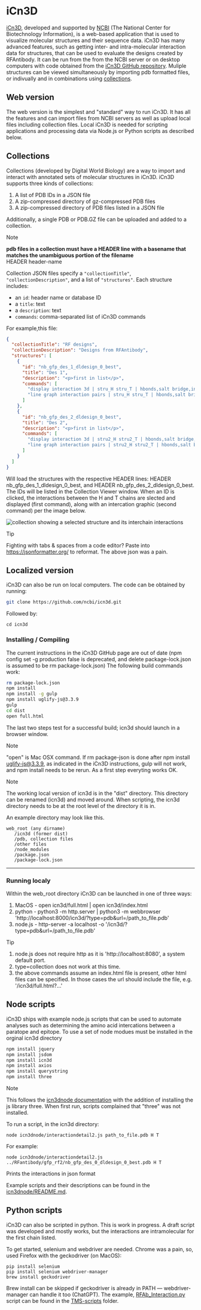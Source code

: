# iCn3D
[iCn3D](https://www.ncbi.nlm.nih.gov/Structure/icn3d/), developed and supported by [NCBI](https://www.ncbi.nlm.nih.gov/) (The National Center for Biotechnology Information), is a web-based application that is used to visualize molecular structures and their sequence data. iCn3D has many advanced features, such as getting inter- and intra-molecular interaction data for structures, that can be used to evaluate the designs created by RFAntibody. It can be run from the from the NCBI server or on desktop computers with code obtained from the [iCn3D GitHub repository](https://github.com/ncbi/icn3d). Muliple structures can be viewed simultaneously by importing pdb formatted files, or indivually and in combinations using [collections](#collections).

## Web version
The web version is the simplest and "standard" way to run iCn3D. It has all the features and can import files from NCBI servers as well as upload local files including collection files. Local iCn3D is needed for scripting applications and processing data via Node.js or Python scripts as described below. 

## Collections
Collections (developed by Digital World Biology) are a way to import and interact with annotated sets of molecular structures in iCn3D. iCn3D supports three kinds of collections:
1. A list of PDB IDs in a JSON file
2. A zip-compressed directory of gz-compressed PDB files
3. A zip-compressed directory of PDB files listed in a JSON file
   
Additionally, a single PDB or PDB.GZ file can be uploaded and added to a collection.

> [!NOTE]
> **pdb files in a collection must have a HEADER line with a basename that matches the unambiguous portion of the filename**  
> HEADER header-name 

Collection JSON files specify a `"collectionTitle"`, `"collectionDescription"`, and a list of `"structures"`. Each structure includes:
- an `id`: header name or database ID
- a `title`: text
- a `description`: text
- `commands`: comma-separated list of iCn3D commands
  
For example,this file:
```json
{
  "collectionTitle": "RF designs",
  "collectionDescription": "Designs from RFAntibody",
  "structures": [
    {
      "id": "nb_gfp_des_1_dldesign_0_best",
      "title": "Des 1",
      "description": "<p>first in list</p>",
      "commands": [
        "display interaction 3d | stru_H stru_T | hbonds,salt bridge,interactions,halogen,pi-cation,pi-stacking | false | threshold 3.8 6 4 3.8 6 5.5",
        "line graph interaction pairs | stru_H stru_T | hbonds,salt bridge,interactions,halogen,pi-cation,pi-stacking | false | threshold 3.8 6 4 3.8 6 5.5"
      ]
    },
    {
      "id": "nb_gfp_des_2_dldesign_0_best",
      "title": "Des 2",
      "description": "<p>first in list</p>",
      "commands": [
        "display interaction 3d | stru2_H stru2_T | hbonds,salt bridge,interactions,halogen,pi-cation,pi-stacking | false | threshold 3.8 6 4 3.8 6 5.5",
        "line graph interaction pairs | stru2_H stru2_T | hbonds,salt bridge,interactions,halogen,pi-cation,pi-stacking | false | threshold 3.8 6 4 3.8 6 5.5"
      ]
    }
  ]
}
```
Will load the structures with the respective HEADER lines: HEADER nb_gfp_des_1_dldesign_0_best, and HEADER nb_gfp_des_2_dldesign_0_best. The IDs will be listed in the Collection Viewer window. When an ID is clicked, the interactions between the H and T chains are slected and displayed (first command), along with an intercation graphic (second command) per the image below. 

![collection showing a selected structure and its interchain interactions](/images/icn3d-collection.png?raw=true)

> [!TIP]
> Fighting with tabs & spaces from a code editor? Paste into https://jsonformatter.org/ to reformat. The above json was a pain.

## Localized version
iCn3D can also be run on local computers. The code can be obtained by running:
```bash
git clone https://github.com/ncbi/icn3d.git
```
Followed by:
```
cd icn3d
```
### Installing / Compiling 
The current instructions in the iCn3D GitHub page are out of date (npm config set -g production false is deprecated, and delete package-lock.json is assumed to be rm package-lock.json) The following build commands work:
```bash
rm package-lock.json
npm install
npm install -g gulp
npm install uglify-js@3.3.9
gulp
cd dist
open full.html
```
The last two steps test for a successful build; icn3d should launch in a browser window. 

> [!NOTE]
> "open" is Mac OSX command.
> If rm package-json is done after npm install uglify-js@3.3.9, as indicated in the iCn3D instructions, gulp will not work, and npm install needs to be rerun. As a first step everyting works OK. 

> [!NOTE]
> The working local version of icn3d is in the "dist" directory. This directory can be renamed (icn3d) and moved around. When scripting, the icn3d directory needs to be at the root level of the directory it is in. 

An example directory may look like this.
```
web_root (any dirname)
   /icn3d (former dist)
   /pdb, collection files
   /other files
   /node_modules
   /package.json
   /package-lock.json
```
---
### Running localy
Within the web_root directory iCn3D can be launched in one of three ways:
1. MacOS   - open icn3d/full.html | open icn3d/index.html
2. python  - python3 -m http.server | python3 -m webbrowser 'http://localhost:8000/icn3d/?type=pdb&url=/path_to_file.pdb'
3. node.js - http-server -a localhost -o '/icn3d/?type=pdb&url=/path_to_file.pdb'

> [!TIP]
> 1. node.js does not require http as it is 'http://localhost:8080', a system default port.  
> 2. type=collection does not work at this time.
> 3. the above commands assume an index.html file is present, other html files can be specified. In those cases the url should include the file, e.g. '/icn3d/full.html?...'

## Node scripts
iCn3D ships with example node.js scripts that can be used to automate analyses such as determining the amino acid intercations between a paratope and epitope. To use a set of node modues must be installed in the orginal icn3d directory
```bash
npm install jquery
npm install jsdom
npm install icn3d
npm install axios
npm install querystring
npm install three
```
> [!NOTE]
> This follows the [icn3dnode documentation](https://github.com/ncbi/icn3d/blob/master/icn3dnode/README.md) with the addition of installing the js library three. When first run, scripts complained that "three" was not installed. 

To run a script, in the icn3d directory:
```
node icn3dnode/interactiondetail2.js path_to_file.pdb H T
```
For example: 
```
node icn3dnode/interactiondetail2.js ../RFantibody/gfp_rf2/nb_gfp_des_0_dldesign_0_best.pdb H T
```
Prints the interactions in json format  

Example scripts and their descriptions can be found in the [icn3dnode/README.md](https://github.com/ncbi/icn3d/blob/master/icn3dnode/README.md). 

## Python scripts
iCn3D can also be scripted in python. This is work in progress. A draft script was developed and mostly works, but the interactions are intramolecular for the first chain listed. 

To get started, selenium and webdriver are needed. Chrome was a pain, so, used Firefox with the geckodriver (on MacOS):
```
pip install selenium
pip install selenium webdriver-manager
brew install geckodriver
```
Brew install can be skipped if geckodriver is already in PATH — webdriver-manager can handle it too (ChatGPT).
The example, [RFAb_Interaction.py](/TMS-scripts/RFAb_Interaction.py) script can be found in the [TMS-scripts](/TMS-scripts) folder. 



